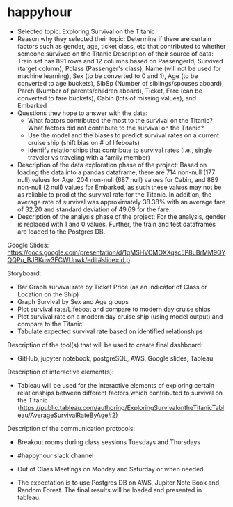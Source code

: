 # happyhour

- Selected topic: Exploring Survival on the Titanic
- Reason why they selected their topic: Determine if there are certain factors such as gender, age, ticket class, etc that contributed to whether someone survived on the Titanic
Description of their source of data: Train set has 891 rows and 12 columns based on PassengerId, Survived (target column), Pclass (Passenger's class), Name (will not be used for machine learning), Sex (to be converted to 0 and 1), Age (to be converted to age buckets), SibSp (Number of siblings/spouses aboard), Parch (Number of parents/children aboard), Ticket, Fare (can be converted to fare buckets), Cabin (lots of missing values), and Embarked
- Questions they hope to answer with the data: 
  - What factors contributed the most to the survival on the Titanic? What factors did not contribute to the survival on the Titanic?
  - Use the model and the biases to predict survival rates on a current cruise ship (shift bias on # of lifeboats)
  - Identify relationships that contribute to survival rates (i.e., single traveler vs traveling with a family member)
- Description of the data exploration phase of the project: Based on loading the data into a pandas dataframe, there are 714 non-null (177 null) values for Age, 204 non-null (687 null) values for Cabin, and 889 non-null (2 null) values for Embarked, as such these values may not be as reliable to predict the survival rate for the Titanic. In addition, the average rate of survival was approximately 38.38% with an average fare of 32.20 and standard deviation of 49.69 for the fare.
- Description of the analysis phase of the project: For the analysis, gender is replaced with 1 and 0 values. Further, the train and test dataframes are loaded to the Postgres DB.

Google Slides: https://docs.google.com/presentation/d/1qMSHVCMOXXqsc5P8uBrMM9QYQQPu_BJBKuw3FCWUnwk/edit#slide=id.p

Storyboard:

- Bar Graph survival rate by Ticket Price (as an indicator of Class or Location on the Ship)
- Graph Survival by Sex and Age groups
- Plot survival rate/Lifeboat and compare to modern day cruise ships 
- Plot survival rate on a modern day cruise ship (using model output) and compare to the Titanic  
- Tabulate expected survival rate based on identified relationships 

Description of the tool(s) that will be used to create final dashboard:

- GitHub, jupyter notebook, postgreSQL, AWS, Google slides, Tableau

Description of interactive element(s):

- Tableau will be used for the interactive elements of exploring certain relationships between different factors which contributed to survival on the Titanic (https://public.tableau.com/authoring/ExploringSurvivalontheTitanicTableau/AverageSurvivalRateByAge#2) 

Description of the communication protocols:

- Breakout rooms during class sessions Tuesdays and Thursdays
- #happyhour slack channel
- Out of Class Meetings on Monday and  Saturday or when needed. 

- The expectation is to use Postgres DB on AWS, Jupiter Note Book and Random Forest. The final results will be loaded and presented in tableau. 
